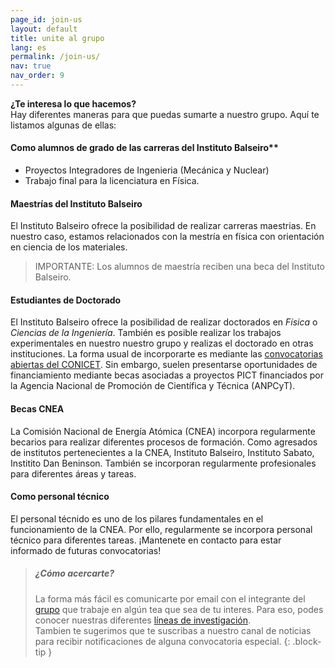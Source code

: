 ```yaml
---
page_id: join-us
layout: default
title: unite al grupo
lang: es
permalink: /join-us/
nav: true
nav_order: 9
---
```


**¿Te interesa lo que hacemos?** \
Hay diferentes maneras para que puedas sumarte a nuestro grupo. Aquí te listamos algunas de ellas:

#### Como alumnos de grado de las carreras del Instituto Balseiro**

- Proyectos Integradores de Ingenieria (Mecánica y Nuclear)
- Trabajo final para la licenciatura en Física.

#### Maestrías del Instituto Balseiro
El Instituto Balseiro ofrece la posibilidad de realizar carreras maestrias. En nuestro caso, estamos relacionados con la mestría en física con orientación en ciencia de los materiales. 
> IMPORTANTE: Los alumnos de maestría reciben una beca del Instituto Balseiro.

#### Estudiantes de Doctorado
El Instituto Balseiro ofrece la posibilidad de realizar doctorados en *Física* o *Ciencias de la Ingeniería*. También es posible realizar los trabajos experimentales en nuestro nuestro grupo y realizas el doctorado en otras instituciones. La forma usual de incorporarte es mediante las [convocatorias abiertas del CONICET](https://convocatorias.conicet.gov.ar/becas/). Sin embargo, suelen presentarse oportunidades de financiamiento mediante becas asociadas a proyectos PICT financiados por la Agencia Nacional de Promoción de Científica y Técnica (ANPCyT).

#### Becas CNEA
La Comisión Nacional de Energía Atómica (CNEA) incorpora regularmente becarios para realizar diferentes procesos de formación. Como agresados de institutos pertenecientes a la CNEA, Instituto Balseiro, Instituto Sabato, Institito Dan Beninson.
También se incorporan regularmente profesionales para diferentes áreas y tareas.

#### Como personal técnico
El personal técnido es uno de los pilares fundamentales en el funcionamiento de la CNEA. Por ello, regularmente se incorpora personal técnico para diferentes tareas. ¡Mantenete en contacto para estar informado de futuras convocatorias!


> ##### ¿Cómo acercarte?
>
> La forma más fácil es comunicarte por email con el integrante del [grupo](/team/) que trabaje en algún tea que sea de tu interes. Para eso, podes conocer nuestras diferentes [líneas de investigación](/research/).\
> Tambien te sugerimos que te suscribas a nuestro canal de noticias para recibir notificaciones de alguna convocatoria especial.
{: .block-tip }